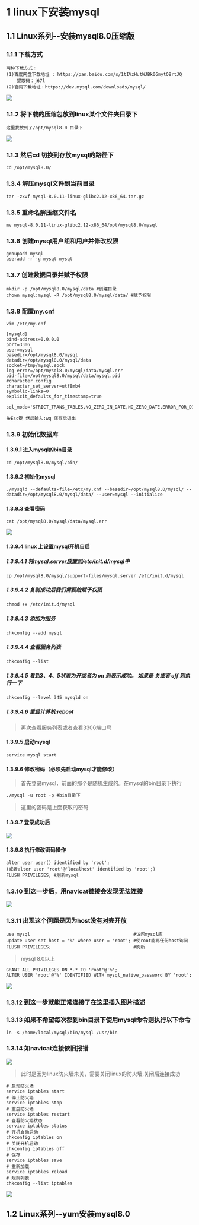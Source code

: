 # 1 linux下安装mysql
## 1.1 Linux系列--安装mysql8.0压缩版
### 1.1.1 下载方式
```text
两种下载方式：  
(1)百度网盘下载地址 : https://pan.baidu.com/s/1tIVzHutWJBk06mytO8rtJQ 	
	提取码：j67l  
(2)官网下载地址：https://dev.mysql.com/downloads/mysql/
```
![](/img/下载mysql.png)
### 1.1.2 将下载的压缩包放到linux某个文件夹目录下
```text
这里我放到了/opt/mysql8.0 目录下 
```
![](img/在opt文件下放压缩包.png)
### 1.1.3 然后cd 切换到存放mysql的路径下
```text
cd /opt/mysql8.0/
```
### 1.3.4 解压mysql文件到当前目录
```text
tar -zxvf mysql-8.0.11-linux-glibc2.12-x86_64.tar.gz
```
### 1.3.5 重命名解压缩文件名
```text
mv mysql-8.0.11-linux-glibc2.12-x86_64/opt/mysql8.0/mysql 
```
### 1.3.6 创建mysql用户组和用户并修改权限
```text
groupadd mysql 
useradd -r -g mysql mysql 
```
### 1.3.7 创建数据目录并赋予权限
```text
mkdir -p /opt/mysql8.0/mysql/data #创建目录 
chown mysql:mysql -R /opt/mysql8.0/mysql/data/ #赋予权限 
```
### 1.3.8 配置my.cnf
```text
vim /etc/my.cnf 
```
```text
[mysqld]
bind-address=0.0.0.0
port=3306
user=mysql
basedir=/opt/mysql8.0/mysql
datadir=/opt/mysql8.0/mysql/data
socket=/tmp/mysql.sock
log-error=/opt/mysql8.0/mysql/data/mysql.err
pid-file=/opt/mysql8.0/mysql/data/mysql.pid
#character config
character_set_server=utf8mb4
symbolic-links=0
explicit_defaults_for_timestamp=true

sql_mode='STRICT_TRANS_TABLES,NO_ZERO_IN_DATE,NO_ZERO_DATE,ERROR_FOR_DIVISION_BY_ZERO,NO_ENGINE_SUBSTITUTION'
```
```text
按Esc键 然后输入:wq 保存后退出 
```
### 1.3.9 初始化数据库
#### 1.3.9.1 进入mysql的bin目录
```text
cd /opt/mysql8.0/mysql/bin/ 
```
#### 1.3.9.2 初始化mysql
```text
./mysqld --defaults-file=/etc/my.cnf --basedir=/opt/mysql8.0/mysql/ --datadir=/opt/mysql8.0/mysql/data/ --user=mysql --initialize 
```
#### 1.3.9.3 查看密码
```text
cat /opt/mysql8.0/mysql/data/mysql.err 
```
![](img/查看密码.png)
#### 1.3.9.4 linux 上设置mysql开机自启
##### 1.3.9.4.1 将mysql.server放置到/etc/init.d/mysql中
```text
cp /opt/mysql8.0/mysql/support-files/mysql.server /etc/init.d/mysql
```
##### 1.3.9.4.2 复制成功后我们需要给赋予权限
```text
chmod +x /etc/init.d/mysql
```
##### 1.3.9.4.3 添加为服务
```text
chkconfig --add mysql
```
##### 1.3.9.4.4 查看服务列表
```text
chkconfig --list
```
##### 1.3.9.4.5 看到3、4、5状态为开或者为 on 则表示成功。 如果是 关或者 off 则执行一下
```text
chkconfig --level 345 mysqld on
```
##### 1.3.9.4.6 重启计算机:reboot
> 再次查看服务列表或者查看3306端口号
#### 1.3.9.5 启动mysql
```text
service mysql start 
```
#### 1.3.9.6 修改密码（必须先启动mysql才能修改）
> 首先登录mysql，前面的那个是随机生成的。在mysql的bin目录下执行
```text
./mysql -u root -p #bin目录下 
```
> 这里的密码是上面获取的密码
#### 1.3.9.7 登录成功后
![](img/登陆成功页面.png)
#### 1.3.9.8 执行修改密码操作
```text
alter user user() identified by 'root'; 
(或者alter user 'root'@'localhost' identified by 'root';)
FLUSH PRIVILEGES; #刷新mysql 
```
### 1.3.10 到这一步后，用navicat链接会发现无法连接
![](img/navicat无法连接.png)
### 1.3.11 出现这个问题是因为host没有对完开放
```text
use mysql 										#访问mysql库 
update user set host = '%' where user = 'root'; #使root能再任何host访问 
FLUSH PRIVILEGES; 								#刷新 
```
> mysql 8.0以上
```text
GRANT ALL PRIVILEGES ON *.* TO 'root'@'%';
ALTER USER 'root'@'%' IDENTIFIED WITH mysql_native_password BY 'root';
```
![](img/navicat连接成功.png)
### 1.3.12 到这一步就能正常连接了在这里插入图片描述
### 1.3.13 如果不希望每次都到bin目录下使用mysql命令则执行以下命令
```text
ln -s /home/local/mysql/bin/mysql /usr/bin 
```
### 1.3.14 如navicat连接依旧报错
![](img/linux防火墙未关.jpg)
>此时是因为linux防火墙未关，需要关闭linux的防火墙,关闭后连接成功
```text
# 启动防火墙
service iptables start
# 停止防火墙
service iptables stop
# 重启防火墙
service iptables restart
# 查看防火墙状态
service iptables status
# 开机自动启动
chkconfig iptables on
# 关闭开机启动
chkconfig iptables off
# 保存
service iptables save
# 重新加载
service iptables reload
# 规则列表
chkconfig --list iptables
```
![](img/防火墙关闭后连接成功.png)
## 1.2 Linux系列--yum安装mysql8.0